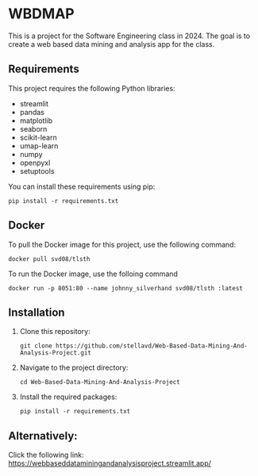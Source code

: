 # WBDMAP

This is a project for the Software Engineering class in 2024. The goal is to create a web based data mining and analysis app for the class.

## Requirements

This project requires the following Python libraries:

- streamlit
- pandas
- matplotlib
- seaborn
- scikit-learn
- umap-learn
- numpy
- openpyxl
- setuptools

You can install these requirements using pip:

```
pip install -r requirements.txt
```

## Docker

To pull the Docker image for this project, use the following command:

```
docker pull svd08/tlsth
```

To run the Docker image, use the folloing command

```
docker run -p 8051:80 --name johnny_silverhand svd08/tlsth :latest
```


## Installation

1. Clone this repository:
   ```
   git clone https://github.com/stellavd/Web-Based-Data-Mining-And-Analysis-Project.git
   ```

2. Navigate to the project directory:
   ```
   cd Web-Based-Data-Mining-And-Analysis-Project
   ```

3. Install the required packages:
   ```
   pip install -r requirements.txt
   ```

## Alternatively:

Click the following link: 
https://webbaseddataminingandanalysisproject.streamlit.app/
